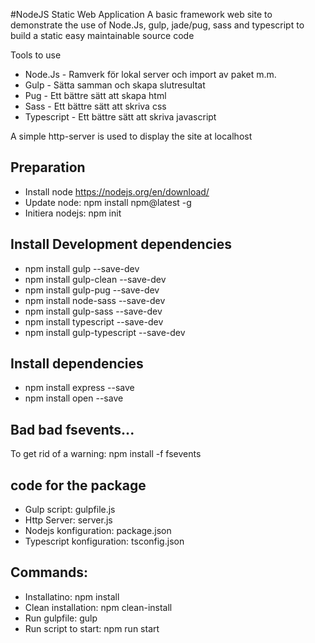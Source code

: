 #NodeJS Static Web Application
A basic framework web site to demonstrate the use of Node.Js, gulp, jade/pug, sass and typescript to build a static easy maintainable source code


Tools to use
- Node.Js - Ramverk för lokal server och import av paket m.m.
- Gulp - Sätta samman och skapa slutresultat
- Pug - Ett bättre sätt att skapa html
- Sass - Ett bättre sätt att skriva css
- Typescript - Ett bättre sätt att skriva javascript

A simple http-server is used to display the site at localhost

## Preparation
- Install node https://nodejs.org/en/download/
- Update node: npm install npm@latest -g
- Initiera nodejs: npm init

## Install Development dependencies 
- npm install gulp --save-dev
- npm install gulp-clean --save-dev
- npm install gulp-pug --save-dev
- npm install node-sass --save-dev
- npm install gulp-sass --save-dev
- npm install typescript --save-dev
- npm install gulp-typescript --save-dev


## Install dependencies
- npm install express --save
- npm install open --save

## Bad bad fsevents...
To get rid of a warning: npm install -f fsevents

## code for the package
- Gulp script: gulpfile.js
- Http Server: server.js
- Nodejs konfiguration: package.json
- Typescript konfiguration: tsconfig.json

## Commands:
- Installatino: npm install
- Clean installation: npm clean-install
- Run gulpfile: gulp
- Run script to start: npm run start
